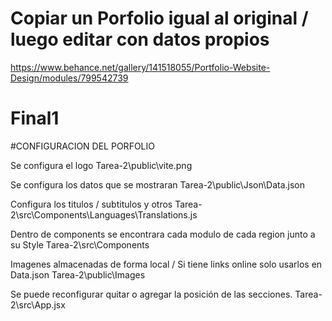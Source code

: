 # Copiar un Porfolio igual al original / luego editar con datos propios

https://www.behance.net/gallery/141518055/Portfolio-Website-Design/modules/799542739

# Final1

#CONFIGURACION DEL PORFOLIO

Se configura el logo
Tarea-2\public\vite.png

Se configura los datos que se mostraran
Tarea-2\public\Json\Data.json

Configura los titulos / subtitulos y otros
Tarea-2\src\Components\Languages\Translations.js

Dentro de components se encontrara cada modulo de cada region junto a su Style
Tarea-2\src\Components

Imagenes almacenadas de forma local / Si tiene links online solo usarlos en Data.json
Tarea-2\public\Images

Se puede reconfigurar quitar o agregar la posición de las secciones.
Tarea-2\src\App.jsx
